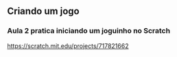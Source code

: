 ## Criando um jogo
### Aula 2 pratica iniciando um joguinho no Scratch 
https://scratch.mit.edu/projects/717821662
